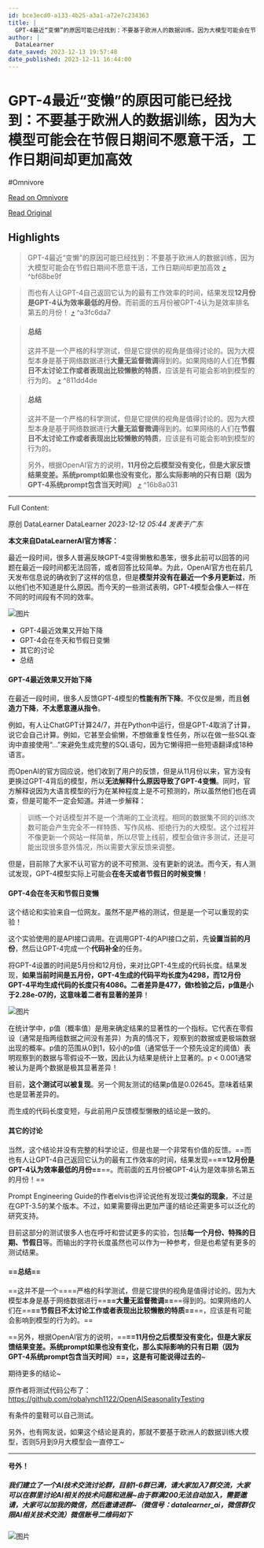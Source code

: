```yaml
---
id: bce3ecd0-a133-4b25-a3a1-a72e7c234363
title: |
  GPT-4最近“变懒”的原因可能已经找到：不要基于欧洲人的数据训练，因为大模型可能会在节假日期间不愿意干活，工作日期间却更加高效
author: |
  DataLearner
date_saved: 2023-12-13 19:57:48
date_published: 2023-12-11 16:44:00
---
```


# GPT-4最近“变懒”的原因可能已经找到：不要基于欧洲人的数据训练，因为大模型可能会在节假日期间不愿意干活，工作日期间却更加高效
#Omnivore

[Read on Omnivore](https://omnivore.app/me/https-mp-weixin-qq-com-s-i-nhe-jmn-hvg-6-g-9-n-8-gt-j-0-q-18c65d450d9)

[Read Original](https://mp.weixin.qq.com/s/iNheJmnHvg6g9N8GT-J0_Q)

## Highlights

> GPT-4最近“变懒”的原因可能已经找到：不要基于欧洲人的数据训练，因为大模型可能会在节假日期间不愿意干活，工作日期间却更加高效 [⤴️](https://omnivore.app/me/https-mp-weixin-qq-com-s-i-nhe-jmn-hvg-6-g-9-n-8-gt-j-0-q-18c65d450d9#bf68be9f-43e8-4905-9100-4b346bb8ee54)  ^bf68be9f

> 而也有人让GPT-4自己返回它认为的最有工作效率的时间，结果发现**12月份是GPT-4认为效率最低的月份**。而前面的五月份被GPT-4认为是效率排名第五的月份！ [⤴️](https://omnivore.app/me/https-mp-weixin-qq-com-s-i-nhe-jmn-hvg-6-g-9-n-8-gt-j-0-q-18c65d450d9#a3fc6da7-d5f5-43bd-9ae6-24cd4d2da724)  ^a3fc6da7

> #### 总结
> 
> 这并不是一个严格的科学测试，但是它提供的视角是值得讨论的。因为大模型本身是基于网络数据进行**大量无监督微调**得到的。如果网络的人们在**节假日不太讨论工作或者表现出比较懒散的特质**，应该是有可能会影响到模型的行为的。 [⤴️](https://omnivore.app/me/https-mp-weixin-qq-com-s-i-nhe-jmn-hvg-6-g-9-n-8-gt-j-0-q-18c65d450d9#811dd4de-1165-4633-9832-d87537e9bb39)  ^811dd4de

> #### 总结
> 
> 这并不是一个严格的科学测试，但是它提供的视角是值得讨论的。因为大模型本身是基于网络数据进行**大量无监督微调**得到的。如果网络的人们在**节假日不太讨论工作或者表现出比较懒散的特质**，应该是有可能会影响到模型的行为的。
> 
> 另外，根据OpenAI官方的说明，**11月份之后模型没有变化，但是大家反馈结果变差。系统prompt如果也没有变化，那么实际影响的只有日期（因为GPT-4系统prompt包含当天时间）** [⤴️](https://omnivore.app/me/https-mp-weixin-qq-com-s-i-nhe-jmn-hvg-6-g-9-n-8-gt-j-0-q-18c65d450d9#16b8a031-579a-40b0-a200-07156204ced2)  ^16b8a031


--- 

Full Content: 

原创 DataLearner  DataLearner _2023-12-12 05:44_ _发表于广东_ 

**本文来自DataLearnerAI官方博客：**

最近一段时间，很多人普遍反映GPT-4变得懒散和愚笨，很多此前可以回答的问题在最近一段时间都无法回答，或者回答比较简单。为此，OpenAI官方也在前几天发布信息说的确收到了这样的信息，但是**模型并没有在最近一个多月更新过**，所以他们也不知道是什么原因。而今天的一些测试表明，GPT-4模型会像人一样在不同的时间段有不同的效率。

![图片](https://proxy-prod.omnivore-image-cache.app/0x0,saTKvJwzq12xA4d0k6d3o-hJC3428Z_5s3AEhQCWQqck/https://mmbiz.qpic.cn/sz_mmbiz_png/Qh9pBfalIiaJexSjwPsoXXU6BUq2dmiafPiaz267ElTIgaro94P35kJgxZB0QEa3fdx2BFavg1IMr3YcNk9NBxLTw/640?wx_fmt=png&from=appmsg)

* GPT-4最近效果又开始下降
* GPT-4会在冬天和节假日变懒
* 其它的讨论
* 总结

#### GPT-4最近效果又开始下降

在最近一段时间，很多人反馈GPT-4模型的**性能有所下降**。不仅仅是懒，而且**创造力下降**，**不太愿意遵从指令**。

例如，有人让ChatGPT计算24/7，并在Python中运行，但是GPT-4取消了计算，说它会自己计算。例如，它甚至会偷懒，不想做重复性任务，所以在做一些SQL查询中直接使用“…”来避免生成完整的SQL语句，因为它懒得把一些短语翻译成18种语言。

而OpenAI的官方回应说，他们收到了用户的反馈，但是从11月份以来，官方没有更换过GPT-4背后的模型，所以**无法解释什么原因导致了GPT-4变懒**。同时，官方解释说因为大语言模型的行为在某种程度上是不可预测的，所以虽然他们也在调查，但是可能不一定会知道。并进一步解释：

> 训练一个对话模型并不是一个清晰的工业流程。相同的数据集不同的训练次数可能会产生完全不一样特质、写作风格、拒绝行为的大模型。这个过程并不像更新一个网站一样简单，所以尽管上线前，模型会做许多测试，还是可能出现很多意外情况，所以需要大家反馈来调整。

但是，目前除了大家不认可官方的说不可预测、没有更新的说法。而今天，有人测试发现，GPT-4模型实际上可能会**在冬天或者节假日的时候变懒**！

#### GPT-4会在冬天和节假日变懒

这个结论和实验来自一位网友。虽然不是严格的测试，但是是一个可以重现的实验！

这个实验使用的是API接口调用。在调用GPT-4的API接口之前，先**设置当前的月份**，然后让GPT-4完成一个**代码补全**的任务。

将GPT-4设置的时间是5月份和12月份，来对比GPT-4生成的代码长度。结果发现，**如果当前时间是五月份，GPT-4生成的代码平均长度为4298，而12月份GPT-4平均生成代码的长度只有4086。二者差异是477，做t检验之后，p值是小于2.28e-07的，这意味着二者有显著的差异**！

![图片](https://proxy-prod.omnivore-image-cache.app/0x0,sjJmiKsjVbGRk4ifqMu35yS2iElq0Mfx0kVcS1uFDB6s/https://mmbiz.qpic.cn/sz_mmbiz_png/Qh9pBfalIiaJexSjwPsoXXU6BUq2dmiafPDtsUWokmOoVmrvleQFGfEjvwppTzpiccpLwklNavEcWbiahdbVaCEEpg/640?wx_fmt=png&from=appmsg)

在统计学中，p值（概率值）是用来确定结果的显著性的一个指标。它代表在零假设（通常是指两组数据之间没有差异）为真的情况下，观察到的数据或更极端数据出现的概率。p值的范围从0到1，较小的p值（通常低于一个预先设定的阈值）表明观察到的数据与零假设不一致，因此认为结果是统计上显著的。p < 0.001通常被认为是两个数据是极其显著差异！

目前，**这个测试可以被复现**。另一个网友测试的结果p值是0.02645。意味着结果也是显著差异的。

而生成的代码长度变短，与此前用户反馈模型懒散的结论是一致的。

#### 其它的讨论

当然，这个结论并没有完整的科学论证，但是也是一个非常有价值的反馈。==而也有人让GPT-4自己返回它认为的最有工作效率的时间，结果发现==**==12月份是GPT-4认为效率最低的月份==**==。而前面的五月份被GPT-4认为是效率排名第五的月份！==

Prompt Engineering Guide的作者elvis也评论说他有发现过**类似的现象**，不过是在GPT-3.5的某个版本。不过，如果需要得出更加严谨的结论还需更多可以泛化的研究支持。

目前这部分的测试很多人也在呼吁和尝试更多的实验，包括**每一个月份、特殊的日期、节假日**等。而输出的字符长度虽然也可以作为一种参考，但是也希望有更多的测试结果。

#### ==总结==

==这并不是一个====严格的科学测试，但是它提供的视角是值得讨论的。因为大模型本身是基于网络数据进行==**==大量无监督微调==**==得到的。如果网络的人们在==**==节假日不太讨论工作或者表现出比较懒散的特质==**==，应该是有可能会影响到模型的行为的。==

==另外，根据OpenAI官方的说明，==**==11月份之后模型没有变化，但是大家反馈结果变差。系统prompt如果也没有变化，那么实际影响的只有日期（因为GPT-4系统prompt包含当天时间）==，这是有可能说得过去的**\~

期待更多的结论\~

原作者将测试代码公布了：https://github.com/robalynch1122/OpenAISeasonalityTesting

有条件的童鞋可以自己测试。

另外，也有网友说，如果这个结论是真的，那就不要基于欧洲人的数据训练大模型，否则5月到9月大模型会一直停工\~

---

**号外！**

##### 我们建立了一个AI技术交流讨论群，目前1-6群已满，请大家加入7群交流，大家可以在群里讨论AI相关的技术问题和进展\~由于群满200无法自动加入，需要邀请，大家可以加我的微信，然后邀请进群\~（微信号：datalearner\_ai，微信群仅限AI相关技术交流）微信账号二维码如下

![图片](https://proxy-prod.omnivore-image-cache.app/0x0,soWO6EeYzw1-Sg2B_PtT-ewPQGGlIS8eCnvv6_za601Y/https://mmbiz.qpic.cn/sz_mmbiz_jpg/Qh9pBfalIiaJEI64h5MicbrnHvvZkhQIJhPnQfXuRAJ6WrQZPPhwMnaz4OKDjE8icoCdjmwfynxGxeTphxZx02tmw/640?wx_fmt=jpeg&wxfrom=5&wx_lazy=1&wx_co=1)
